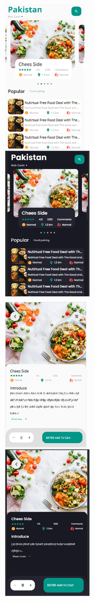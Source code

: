 <p align="left">
<img src="assets/images/Capture4.PNG"/>
<img src="assets/images/Capture3.PNG"/>
</p>
<p align="left">
<img src="assets/images/Capture1.PNG"/>
<img src="assets/images/Capture2.PNG"/>
</p>

